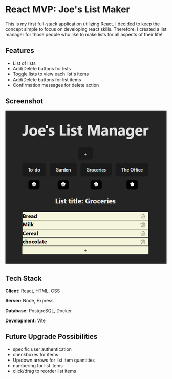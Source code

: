 # React MVP: Joe's List Maker

This is my first full-stack application utilizing React. I decided to keep the concept simple to focus on developing react skills. Therefore, I created a list manager for those people who like to make lists for all aspects of their life!


## Features

- List of lists
- Add/Delete buttons for lists
- Toggle lists to view each list's items
- Add/Delete buttons for list items
- Confirmation messages for delete action


## Screenshot

![App Screenshot](/src/assets/App_screenshot.png)


## Tech Stack

**Client:** React, HTML, CSS

**Server:** Node, Express

**Database:** PostgreSQL, Docker

**Development:** Vite


## Future Upgrade Possibilities

- specific user authentication
- checkboxes for items
- Up/down arrows for list item quantities
- numbering for list items
- click/drag to reorder list items
